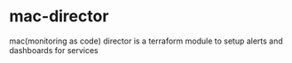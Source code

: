 # mac-director
mac(monitoring as code) director is a terraform module to setup alerts and dashboards for services
